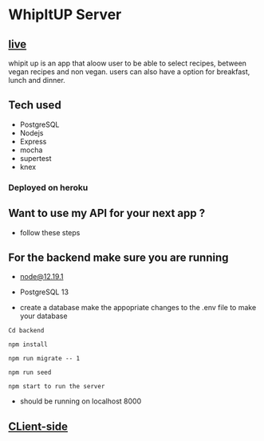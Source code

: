 # WhipItUP Server

## [live](https://whipitup.besker.vercel.app/)

whipit up is an app that aloow user to be able to select recipes, between vegan recipes and non vegan.
users can also have a option for breakfast, lunch and dinner.

## Tech used

- PostgreSQL
- Nodejs
- Express
- mocha
- supertest
- knex

### Deployed on heroku

## Want to use my API for your next app ?

- follow these steps

## For the backend make sure you are running

- node@12.19.1

- PostgreSQL 13

- create a database make the appopriate changes to the .env file to make your database

`Cd backend`

`npm install`

`npm run migrate -- 1`

`npm run seed `

`npm start to run the server`

- should be running on localhost 8000

## [CLient-side](https://github.com/Besker1/whip-cli)
